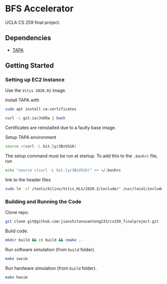 # BFS Accelerator
UCLA CS 259 final project.

## Dependencies
- [TAPA](https://github.com/Blaok/tapa)

## Getting Started
### Setting up EC2 Instance
Use the `Vitis 2020.02` image.

Install TAPA with
```bash
sudo apt install ca-certificates
```
```bash
curl -L git.io/JnERa | bash
```
Certificates are reinstalled due to a faulty base image.

Setup TAPA environment
```bash
source <(curl -L bit.ly/3BzVG16)
```

The setup command must be run at startup. To add this to the `.bashrc` file, 
run
```bash
echo "source <(curl -L bit.ly/3BzVG16)" >> ~/.bashrc
```

link to the header files
```bash
sudo ln -sf /tools/Xilinx/Vitis_HLS/2020.2/include/* /usr/local/include/
```

### Building and Running the Code
Clone repo.
```bash
git clone git@github.com:jianshitansuantong233/cs259_finalproject.git
```

Build code.
```bash
mkdir build && cd build && cmake ..
```

Run software simulation (from `build` folder).
```bash
make swsim
```

Run hardware simulation (from `build` folder).
```bash
make hwsim
```
